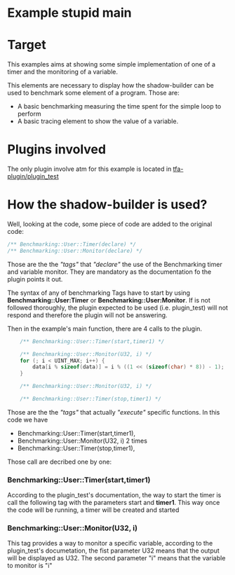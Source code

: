 Example stupid main
===================

# Target

This examples aims at showing some simple implementation of one of a timer and
the monitoring of a variable. 

This elements are necessary to display how the shadow-builder can be used to
benchmark some element of a program. Those are:

* A basic benchmarking measuring the time spent for the simple loop to perform
* A basic tracing element to show the value of a variable.

# Plugins involved

The only plugin involve atm for this example is located in
[tfa-plugin/plugin_test](../../tfa-plugins/plugin_test/README.md)

# How the shadow-builder is used?

Well, looking at the code, some piece of code are added to the original code:

``` C
/** Benchmarking::User::Timer(declare) */
/** Benchmarking::User::Monitor(declare) */
```

Those are the the _"tags"_ that _"declare"_ the use of the Benchmarking timer and
variable monitor. They are mandatory as the documentation fo the plugin points it
out.

The syntax of any of benchmarking Tags have to start by using
**Benchmarking::User:Timer** or **Benchmarking::User:Monitor**. 
If is not followed thoroughly, the plugin expected to be used (i.e. plugin_test)
will not respond and therefore the plugin will not be answering.

Then in the example's main function, there are 4 calls to the plugin.


``` C
	/** Benchmarking::User::Timer(start,timer1) */

	/** Benchmarking::User::Monitor(U32, i) */
	for (; i < UINT_MAX; i++) {
		data[i % sizeof(data)] = i % ((1 << (sizeof(char) * 8)) - 1);
	}

	/** Benchmarking::User::Monitor(U32, i) */

	/** Benchmarking::User::Timer(stop,timer1) */
```

Those are the the _"tags"_ that actually _"execute"_ specific functions. In
this code we have 
 * Benchmarking::User::Timer(start,timer1), 
 * Benchmarking::User::Monitor(U32, i) 2 times
 * Benchmarking::User::Timer(stop,timer1), 

Those call are decribed one by one:

### Benchmarking::User::Timer(start,timer1)

According to the plugin_test's documentation, the way to start the timer is call
the following tag with the parameters start and **timer1**.
This way once the code will be running, a timer will be created and started

### Benchmarking::User::Monitor(U32, i)

This tag provides a way to monitor a specific variable, according to the
plugin_test's documetation, the fist parameter U32 means that the output will be
displayed as U32. The second parameter "i" means that the variable to monitor is
"i" 
